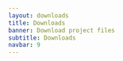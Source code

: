 ```yaml
---
layout: downloads
title: Downloads
banner: Download project files
subtitle: Downloads
navbar: 9
---
```


